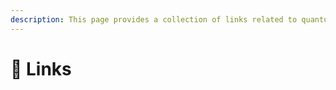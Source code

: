 ```yaml
---
description: This page provides a collection of links related to quantum computing
---
```


# 🔗 Links


